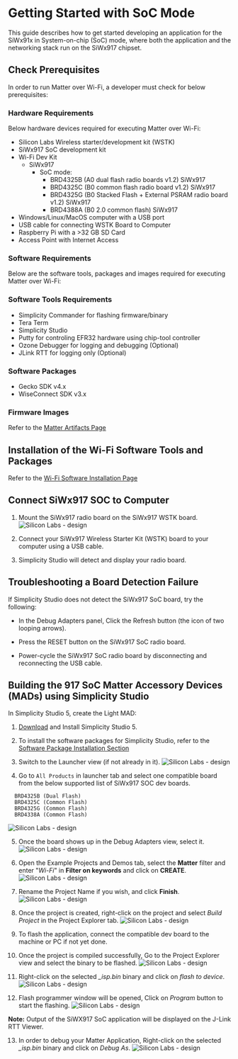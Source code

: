 # Getting Started with SoC Mode

This guide describes how to get started developing an application for the SiWx91x in System-on-chip (SoC) mode, where both the application and the networking stack run on the SiWx917 chipset.

## Check Prerequisites
In order to run Matter over Wi-Fi, a developer must check for below prerequisites:

### Hardware Requirements
Below hardware devices required for executing Matter over Wi-Fi:

- Silicon Labs Wireless starter/development kit (WSTK)
- SiWx917 SoC development kit
- Wi-Fi Dev Kit
   - SiWx917
      - SoC mode:
           - BRD4325B (A0 dual flash radio boards v1.2) 
             SiWx917
           - BRD4325C (B0 common flash radio board v1.2)
             SiWx917
           - BRD4325G (B0 Stacked Flash + External PSRAM radio board v1.2) 
             SiWx917
           - BRD4388A (B0 2.0 common flash) 
             SiWx917
- Windows/Linux/MacOS computer with a USB port
- USB cable for connecting WSTK Board to Computer
- Raspberry Pi with a >32 GB SD Card
- Access Point with Internet Access

### Software Requirements 
Below are the software tools, packages and images required for executing Matter over Wi-Fi:

### Software Tools Requirements
- Simplicity Commander for flashing firmware/binary
- Tera Term
- Simplicity Studio
- Putty for controling EFR32 hardware using chip-tool controller
- Ozone Debugger for logging and debugging (Optional) 
- JLink RTT for logging only (Optional)

### Software Packages
- Gecko SDK v4.x
- WiseConnect SDK v3.x

### Firmware Images
Refer to the [Matter Artifacts Page](/matter/<docspace-docleaf-version>/matter-prerequisites/matter-artifacts#siwx917-firmware-for-siwx917-soc)

## Installation of the Wi-Fi Software Tools and Packages
Refer to the [Wi-Fi Software Installation Page](./software-installation)

## Connect SiWx917 SOC to Computer
1. Mount the SiWx917 radio board on the SiWx917 WSTK board.
![Silicon Labs - design](./images/mount-soc.png)
2. Connect your SiWx917 Wireless Starter Kit (WSTK) board to your computer using a USB cable.

3. Simplicity Studio will detect and display your radio board.

## Troubleshooting a Board Detection Failure
If Simplicity Studio does not detect the SiWx917 SoC board, try the following:
- In the Debug Adapters panel, Click the Refresh button (the icon of two looping arrows).

- Press the RESET button on the SiWx917 SoC radio board.

- Power-cycle the SiWx917 SoC radio board by disconnecting and reconnecting the USB cable.

## Building the 917 SoC Matter Accessory Devices (MADs) using Simplicity Studio

In Simplicity Studio 5, create the Light MAD:

1.  [Download](https://www.silabs.com/developers/simplicity-studio) and Install Simplicity Studio 5.
2.  To install the software packages for Simplicity Studio, refer to the [Software Package Installation Section](/matter/<docspace-docleaf-version>/matter-wifi-getting-started-example/software-installation#installation-of-software-packages)

3.  Switch to the Launcher view (if not already in it).
![Silicon Labs - design](./images/SiWx917-soc-launcer-tab.png)

4.  Go to `All Products` in launcher tab and select one compatible board from the below supported list of SiWx917 SOC dev boards. 
```shell
  BRD4325B (Dual Flash)
  BRD4325C (Common Flash)
  BRD4325G (Common Flash)
  BRD4338A (Common Flash)
```
![Silicon Labs - design](./images/SiWx917-soc-board-selection.png)

5.  Once the board shows up in the Debug Adapters view, select it.
![Silicon Labs - design](./images/SiWx917-soc-debug-adapter.png)

6.  Open the Example Projects and Demos tab, select the **Matter** filter and enter "*Wi-Fi*" in **Filter on keywords** and click on **CREATE**.
![Silicon Labs - design](./images/SiWx917-soc-create-wifi-projects.png)

7.  Rename the Project Name if you wish, and click **Finish**.
![Silicon Labs - design](./images/SiWx917-soc-project-wizard.png)

8.  Once the project is created, right-click on the project and select *Build Project* in the Project Explorer tab.
![Silicon Labs - design](./images/SiWx917-soc-build-wifi-project.png) 

9.  To flash the application, connect the compatible dev board to the machine or PC if not yet done. 
10. Once the project is compiled successfully, Go to the Project Explorer view and select the binary to be flashed.
![Silicon Labs - design](./images/SiWx917-soc-isp-binary-selection.png)

11. Right-click on the selected *_isp.bin* binary and click on *flash to device*.
![Silicon Labs - design](./images/SiWx917-soc-flash-todevice.png)

12. Flash programmer window will be opened, Click on *Program* button to start the flashing.
![Silicon Labs - design](./images/SiWx917-soc-flash-program.png)

**Note:**
   Output of the SiWX917 SoC application will be displayed on the J-Link RTT Viewer.

13. In order to debug your Matter Application, Right-click on the selected *_isp.bin* binary and click on *Debug As*.
![Silicon Labs - design](./images/SiWx917-soc-debug.png)
